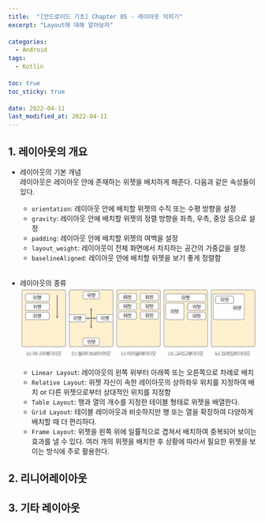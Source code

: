 ```yaml
---
title:  "[안드로이드 기초] Chapter 05 - 레이아웃 익히기"
excerpt: "Layout에 대해 알아보자"

categories:
  - Android
tags:
  - Kotlin

toc: true
toc_sticky: true

date: 2022-04-11
last_modified_at: 2022-04-11
---
```

## 1. 레이아웃의 개요
- 레이아웃의 기본 개념  
  레이아웃은 레이아웃 안에 존재하는 위젯을 배치하게 해준다. 다음과 같은 속성들이 있다.
  - `orientation`: 레이아웃 안에 배치할 위젯의 수직 또는 수평 방향을 설정
  - `gravity`: 레이아웃 안에 배치할 위젯의 정렬 방향을 좌측, 우측, 중앙 등으로 설정
  - `padding`: 레이아웃 안에 배치할 위젯의 여백을 설정
  - `layout_weight`: 레이아웃이 전체 화면에서 차지하는 공간의 가중값을 설정
  - `baselineAligned`: 레이아웃 안에 배치할 위젯을 보기 좋게 정렬함
<br><br>

- 레이아웃의 종류  
  ![Image](/assets/images/%5BAndroid-Basic%5DCh05_1.png)
  - `Linear Layout`: 레이아웃의 왼쪽 위부터 아래쪽 또는 오른쪽으로 차례로 배치
  - `Relative Layout`: 위젯 자신이 속한 레이아웃의 상하좌우 위치를 지정하여 배치 or 다른 위젯으로부터 상대적인 위치를 지정함
  - `Table Layout`: 행과 열의 개수를 지정한 테이블 형태로 위젯을 배열한다.
  - `Grid Layout`: 테이블 레이아웃과 비슷하지만 행 또는 열을 확장하여 다양하게 배치할 때 더 편리하다.
  - `Frame Layout`: 위젯을 왼쪽 위에 일률적으로 겹쳐서 배치하여 중복되어 보이는 효과를 낼 수 있다. 여러 개의 위젯을 배치한 후 상황에 따라서 필요한 위젯을 보이는 방식에 주로 활용한다.

## 2. 리니어레이아웃


## 3. 기타 레이아웃
